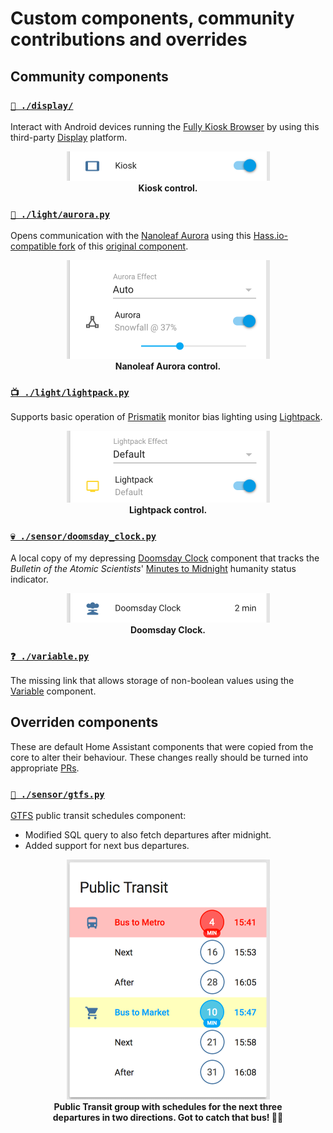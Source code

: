 # Custom components, community contributions and overrides


## Community components

### [`🎦 ./display/`](display)

Interact with Android devices running the [Fully Kiosk Browser](https://www.ozerov.de/fully-kiosk-browser) by using this third-party [Display](https://github.com/daemondazz/homeassistant-displays) platform.

<div align="center">
    <figure>
        <div>
            <img src="../www/screenshots/card-kiosk.png" alt="Kiosk card" title="Kiosk control" width="325">
        </div>
        <figcaption>
            <strong>Kiosk control.</strong>
        </figcaption>
    </figure>
</div>


### [`🔺 ./light/aurora.py`](light/aurora.py)

Opens communication with the [Nanoleaf Aurora](https://nanoleaf.me) using this [Hass.io-compatible fork](https://github.com/Oro/home-assistant/tree/light-aurora) of this [original component](https://github.com/software-2/ha-aurora).

<div align="center">
    <figure>
        <div>
            <img src="../www/screenshots/card-aurora.png" alt="Nanoleaf Aurora card" title="Nanoleaf Aurora control" width="325">
        </div>
        <figcaption>
            <strong>Nanoleaf Aurora control.</strong>
        </figcaption>
    </figure>
</div>


### [`📺 ./light/lightpack.py`](light/lightpack.py)

Supports basic operation of [Prismatik](https://github.com/psieg/Lightpack) monitor bias lighting using [Lightpack](https://github.com/kklemm91/Lightpack-HASS).

<div align="center">
    <figure>
        <div>
            <img src="../www/screenshots/card-lightpack.png" alt="Lightpack card" title="Lightpack control" width="325">
        </div>
        <figcaption>
            <strong>Lightpack control.</strong>
        </figcaption>
    </figure>
</div>


### [`💀 ./sensor/doomsday_clock.py`](sensor/doomsday_clock.py)

A local copy of my depressing [Doomsday Clock](https://github.com/renemarc/home-assistant-custom-components) component that tracks the _Bulletin of the Atomic Scientists_' [Minutes to Midnight](https://thebulletin.org/timeline) humanity status indicator.

<div align="center">
    <figure>
        <div>
            <img src="../www/screenshots/card-doomsday.png" alt="Doomsday Clock card" title="Doomsday Clock" width="325">
        </div>
        <figcaption>
            <strong>Doomsday Clock.</strong>
        </figcaption>
    </figure>
</div>


### [`❓ ./variable.py`](variables.py)

The missing link that allows storage of non-boolean values using the [Variable](https://github.com/rogro82/hass-variables) component.


## Overriden components

These are default Home Assistant components that were copied from the core to alter their behaviour. These changes really should be turned into appropriate [PRs](https://github.com/home-assistant/home-assistant/pulls).


### [`🚌 ./sensor/gtfs.py`](sensor/gtfs.py)

[GTFS](https://github.com/home-assistant/home-assistant/blob/master/homeassistant/components/sensor/gtfs.py) public transit schedules component:
- Modified SQL query to also fetch departures after midnight.
- Added support for next bus departures.

<div align="center">
    <figure>
        <div>
            <img src="../www/screenshots/group-transit.png" alt="Public Transit group" title="Public Transit" width="325"></a>
        </div>
        <figcaption>
            <strong>Public Transit group with schedules for the next three departures in two directions. Got to catch that bus! 🚌🏃</strong>
        </figcaption>
    </figure>
</div>
